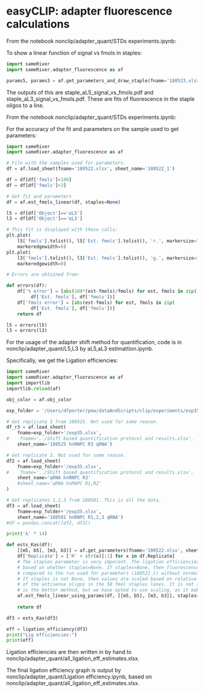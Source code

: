 # easyCLIP: adapter fluorescence calculations

From the notebook nonclip/adapter_quant/STDs experiments.ipynb:

To show a linear function of signal vs fmols in staples:

```python
import sameRiver
import sameRiver.adapter_fluorescence as af

params5, params3 = af.get_parameters_and_draw_staple(fname='180523.xlsx', sheet_name='180523_1')
```

The outputs of this are staple_aL5_signal_vs_fmols.pdf and staple_aL3_signal_vs_fmols.pdf.
These are fits of fluorescence in the staple oligos to a line.


From the notebook nonclip/adapter_quant/STDs experiments.ipynb:

For the accuracy of the fit and parameters on the sample used to get parameters:

```python
import sameRiver
import sameRiver.adapter_fluorescence as af

# File with the samples used for parameters.
df = af.load_sheet(fname='180522.xlsx', sheet_name='180522_1')

df = df[df['fmols']<100]
df = df[df['fmols']>3]

# Get fit and parameters
df = af.est_fmols_linear(df, staples=None)

l5 = df[df['Object']=='αL5']
l3 = df[df['Object']=='αL3']

# This fit is displayed with these calls:
plt.plot(
    l5['fmols'].tolist(), l5['Est. fmols'].tolist(), 'r.', markersize=14, alpha=0.3,
    markeredgewidth=0)
plt.plot(
    l3['fmols'].tolist(), l3['Est. fmols'].tolist(), 'g.', markersize=14, alpha=0.3,
    markeredgewidth=0)

# Errors are obtained from:

def errors(df):
    df['% error'] = [abs(100*(est-fmols)/fmols) for est, fmols in zip(
         df['Est. fmols'], df['fmols'])]
    df['fmols error'] = [abs(est-fmols) for est, fmols in zip(
         df['Est. fmols'], df['fmols'])]
    return df

l5 = errors(l5)
l3 = errors(l3)
```

For the usage of the adapter shift method for quantification, code is in
 nonclip/adapter_quant/L5,L3 by aL5,aL3 estimattion.ipynb.

Specifically, we get the Ligation efficiencies:
```python
import sameRiver
import sameRiver.adapter_fluorescence as af
import importlib
importlib.reload(af)

obj_color = af.obj_color

exp_folder = '/Users/dfporter/pma/dataAndScripts/clip/experiments/exp35 hnRNPC FBL AURKA RPS3/'

# Get replicate 3 from 180525. Not used for some reason.
df_r3 = af.load_sheet(
    fname=exp_folder+'/exp35.xlsx',
#    fname='../Shift based quantification protocol and results.xlsx',
    sheet_name='180525 hnRNPC R3 qRNA')

# Get replicate 3. Not used for some reason.
df2 = af.load_sheet(
    fname=exp_folder+'/exp35.xlsx',
#    fname='../Shift based quantification protocol and results.xlsx',
    sheet_name='qRNA hnRNPC R3'
    #sheet_name='qRNA hnRNPC R1,R2'
)

# Get replicates 1,2,3 from 180501. This is all the data.
df3 = af.load_sheet(
    fname=exp_folder+'/exp35.xlsx',
    sheet_name='180501 hnRNPC R1,2,3 qRNA')
#df = pandas.concat([df2, df3])

print('&' * 14)

def ests_Kas(df):
    [[m5, b5], [m3, b3]] = af.get_parameters(fname='180522.xlsx', sheet_name='180522_1')
    df['Replicate'] = ['R' + str(x)[:1] for x in df.Replicate]
    # The staples parameter is very imporant. The ligation efficiencies are +/- ~20%
    # based on whether staples=None. If staples=None, then fluorescence values are
    # compared to the run used for parameters (180522_1) without normalization.
    # If staples is not None, then values are scaled based on relative fluorescence
    # of the antisense oligos in the 50 fmol staples lanes. It is not clear which
    # is the better method, but we have opted to use scaling, as it makes perhaps a little more sense.
    af.est_fmols_linear_using_params(df, [[m5, b5], [m3, b3]], staples=True)
    
    return df

df3 = ests_Kas(df3)

eff = ligation_efficiency(df3)
print("Lig efficiencies:")
print(eff)
```

Ligation efficiencies are then written in by hand to nonclip/adapter_quant/all_ligation_eff_estimates.xlsx.

The final ligation efficiency graph is output by nonclip/adapter_quant/Ligation efficiency.ipynb,
 based on nonclip/adapter_quant/all_ligation_eff_estimates.xlsx.

